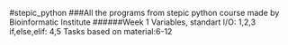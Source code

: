 #stepic_python
###All the programs from stepic python course made by Bioinformatic Institute
######Week 1
Variables, standart I/O: 1,2,3
if,else,elif: 4,5
Tasks based on material:6-12